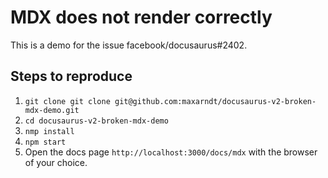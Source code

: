 # MDX does not render correctly

This is a demo for the issue facebook/docusaurus#2402.

## Steps to reproduce

1. `git clone git clone git@github.com:maxarndt/docusaurus-v2-broken-mdx-demo.git`
1. `cd docusaurus-v2-broken-mdx-demo`
1. `nmp install` 
1. `npm start`
1. Open the docs page `http://localhost:3000/docs/mdx` with the browser of your choice.
